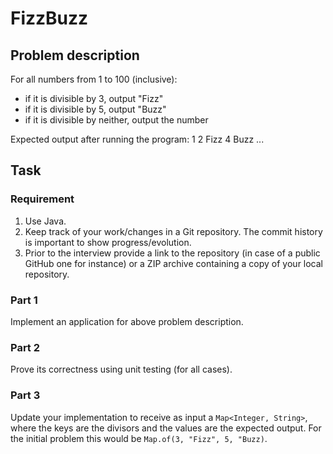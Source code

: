 # FizzBuzz

## Problem description

For all numbers from 1 to 100 (inclusive):
* if it is divisible by 3, output "Fizz"
* if it is divisible by 5, output "Buzz"
* if it is divisible by neither, output the number

Expected output after running the program:
1
2
Fizz
4
Buzz
...

## Task

### Requirement

1. Use Java.
2. Keep track of your work/changes in a Git repository. The commit history is
   important to show progress/evolution.
3. Prior to the interview provide a link to the repository (in case of a public
   GitHub one for instance) or a ZIP archive containing a copy of your local
   repository.

### Part 1

Implement an application for above problem description.

### Part 2

Prove its correctness using unit testing (for all cases).

### Part 3

Update your implementation to receive as input a `Map<Integer, String>`, where
the keys are the divisors and the values are the expected output. For the
initial problem this would be `Map.of(3, "Fizz", 5, "Buzz)`.
